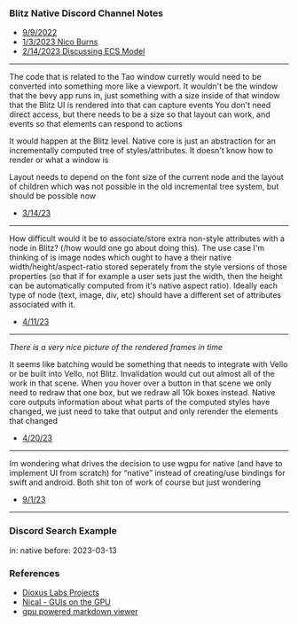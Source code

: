 
### Blitz Native Discord Channel Notes

- [9/9/2022](https://discord.com/channels/899851952891002890/954257659597553664/1017780518449852417)
- [1/3/2023 Nico Burns](https://discord.com/channels/899851952891002890/954257659597553664/1059881306487521310)
- [2/14/2023 Discussing ECS Model](https://discord.com/channels/899851952891002890/954257659597553664/1075190512669175828)

---

The code that is related to the Tao window curretly would need to be converted into something more like a viewport. It wouldn't be the window that the bevy app runs in, just something with a size inside of that window that the Blitz UI is rendered into that can capture events
You don't need direct access, but there needs to be a size so that layout can work, and events so that elements can respond to actions

It would happen at the Blitz level. Native core is just an abstraction for an incrementally computed tree of styles/attributes. It doesn't know how to render or what a window is

Layout needs to depend on the font size of the current node and the layout of children which was not possible in the old incremental tree system, but should be possible now

- [3/14/23](https://discord.com/channels/899851952891002890/954257659597553664/1085265677209833512)

---

How difficult would it be to associate/store extra non-style attributes with a node in Blitz?  (/how would one go about doing this). The use case I'm thinking of is image nodes which ought to have a their native width/height/aspect-ratio stored seperately from the style versions of those properties (so that if for example a user sets just the width, then the height can be automatically computed from it's native aspect ratio). Ideally each type of node (text, image, div, etc) should have a different set of attributes associated with it.

- [4/11/23](https://discord.com/channels/899851952891002890/954257659597553664/1095302598682234910)

---

*There is a very nice picture of the rendered frames in time*

It seems like batching would be something that needs to integrate with Vello or be built into Vello, not Blitz.  Invalidation would cut out almost all of the work in that scene. When you hover over a button in that scene we only need to redraw that one box, but we redraw all 10k boxes instead. Native core outputs information about what parts of the computed styles have changed, we just need to take that output and only rerender the elements that changed

- [4/20/23](https://discord.com/channels/899851952891002890/954257659597553664/1098675935974273034)

---

Im wondering what drives the decision to use wgpu for native (and have to implement UI from scratch) for “native” instead of creating/use bindings for swift and android. Both shit ton of work of course but just wondering

- [9/1/23](https://discord.com/channels/899851952891002890/954257659597553664/1147236487180599346)

---

### Discord Search Example

in: native before: 2023-03-13

### References

- [Dioxus Labs Projects](https://github.com/orgs/DioxusLabs/projects?query=is%3Aopen)
- [Nical - GUIs on the GPU](https://nical.github.io/drafts/gui-gpu-notes.html)
- [gpu powered markdown viewer](https://github.com/Inlyne-Project/inlyne)
